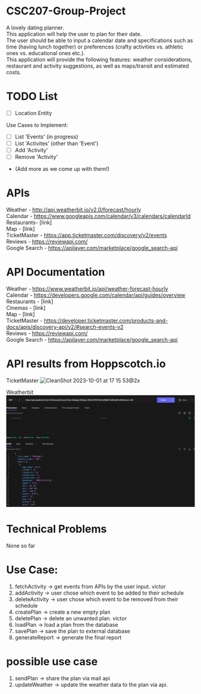 # CSC207-Group-Project
A lovely dating planner. <br>
This application will help the user to plan for their date. <br>
The user should be able to input a calendar date and specifications such as time (having lunch together) or preferences (crafty activities vs. athletic ones vs. educational ones etc.). <br>
This application will provide the following features: weather considerations, restaurant and activity suggestions, as well as maps/transit and estimated costs.

# TODO List
 - [ ] Location Entity

Use Cases to Implement:
 - [ ] List 'Events' (in progress)
 - [ ] List 'Activites' (other than 'Event')
 - [ ] Add 'Activity'
 - [ ] Remove 'Activity'
 - (Add more as we come up with them!)


# APIs

Weather - http://api.weatherbit.io/v2.0/forecast/hourly <br>
Calendar - https://www.googleapis.com/calendar/v3/calendars/calendarId <br>
Restaurants- [link] <br>
Map - [link] <br>
TicketMaster - https://app.ticketmaster.com/discovery/v2/events <br>
Reviews - https://reviewapi.com/ <br>
Google Search - https://apilayer.com/marketplace/google_search-api

# API Documentation

Weather - https://www.weatherbit.io/api/weather-forecast-hourly <br>
Calendar - https://developers.google.com/calendar/api/guides/overview <br>
Restaurants - [link] <br>
Cinemas - [link] <br>
Map - [link] <br>
TicketMaster - https://developer.ticketmaster.com/products-and-docs/apis/discovery-api/v2/#search-events-v2 <br>
Reviews - https://reviewapi.com/ <br>
Google Search - https://apilayer.com/marketplace/google_search-api

# API results from Hoppscotch.io
TicketMaster
![CleanShot 2023-10-01 at 17 15 53@2x](https://github.com/Victor-HZ/CSC207-Group-Project/assets/144486877/8e5dd734-e40e-4745-8a31-42094337593b)

Weatherbit
![img.png](img.png)

# Technical Problems
None so far

# Use Case:
1. fetchActivity -> get events from APIs by the user input. victor
2. addActivity -> user chose which event to be added to their schedule
3. deleteActivity -> user chose which event to be removed from their schedule
4. createPlan -> create a new empty plan
5. deletePlan -> delete an unwanted plan. victor
6. loadPlan -> load a plan from the database
7. savePlan -> save the plan to external database
8. generateReport -> generate the final report

# possible use case
1. sendPlan -> share the plan via mail api
2. updateWeather -> update the weather data to the plan via api.


